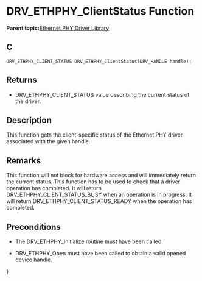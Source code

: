 # DRV\_ETHPHY\_ClientStatus Function

**Parent topic:**[Ethernet PHY Driver Library](GUID-F4DF749A-0F8C-4482-8661-C005A0BE0CF4.md)

## C

```
DRV_ETHPHY_CLIENT_STATUS DRV_ETHPHY_ClientStatus(DRV_HANDLE handle); 
```

## Returns

-   DRV\_ETHPHY\_CLIENT\_STATUS value describing the current status of the driver.


## Description

This function gets the client-specific status of the Ethernet PHY driver associated with the given handle.

## Remarks

This function will not block for hardware access and will immediately return the current status. This function has to be used to check that a driver operation has completed. It will return DRV\_ETHPHY\_CLIENT\_STATUS\_BUSY when an operation is in progress. It will return DRV\_ETHPHY\_CLIENT\_STATUS\_READY when the operation has completed.

## Preconditions

-   The DRV\_ETHPHY\_Initialize routine must have been called.

-   DRV\_ETHPHY\_Open must have been called to obtain a valid opened device handle.


\}

